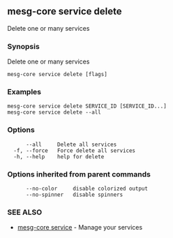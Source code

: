## mesg-core service delete

Delete one or many services

### Synopsis

Delete one or many services

```
mesg-core service delete [flags]
```

### Examples

```
mesg-core service delete SERVICE_ID [SERVICE_ID...]
mesg-core service delete --all
```

### Options

```
      --all     Delete all services
  -f, --force   Force delete all services
  -h, --help    help for delete
```

### Options inherited from parent commands

```
      --no-color     disable colorized output
      --no-spinner   disable spinners
```

### SEE ALSO

* [mesg-core service](mesg-core_service.md)	 - Manage your services

